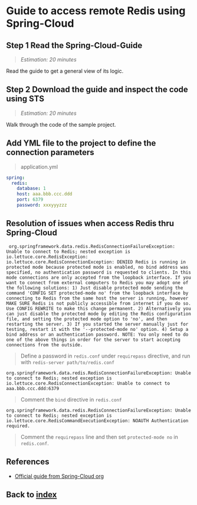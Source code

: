 # Guide to access remote Redis using Spring-Cloud
## Step 1 Read the Spring-Cloud-Guide
> _Estimation: 20 minutes_

Read the guide to get a general view of its logic.

## Step 2 Download the guide and inspect the code using STS
> _Estimation: 20 minutes_

Walk through the code of the sample project.

## Add YML file to the project to define the connection parameters
> application.yml
```yml
spring:
  redis:
    database: 1
    host: aaa.bbb.ccc.ddd
    port: 6379
    password: xxxyyyzzz
```

## Resolution of issues when access Redis thru Spring-Cloud
```shell
 org.springframework.data.redis.RedisConnectionFailureException: Unable to connect to Redis; nested exception is io.lettuce.core.RedisException: io.lettuce.core.RedisConnectionException: DENIED Redis is running in protected mode because protected mode is enabled, no bind address was specified, no authentication password is requested to clients. In this mode connections are only accepted from the loopback interface. If you want to connect from external computers to Redis you may adopt one of the following solutions: 1) Just disable protected mode sending the command 'CONFIG SET protected-mode no' from the loopback interface by connecting to Redis from the same host the server is running, however MAKE SURE Redis is not publicly accessible from internet if you do so. Use CONFIG REWRITE to make this change permanent. 2) Alternatively you can just disable the protected mode by editing the Redis configuration file, and setting the protected mode option to 'no', and then restarting the server. 3) If you started the server manually just for testing, restart it with the '--protected-mode no' option. 4) Setup a bind address or an authentication password. NOTE: You only need to do one of the above things in order for the server to start accepting connections from the outside.
```

> Define a password in `redis.conf` under `requirepass` directive, and run with `redis-server path/to/redis.conf`

```shell
org.springframework.data.redis.RedisConnectionFailureException: Unable to connect to Redis; nested exception is io.lettuce.core.RedisConnectionException: Unable to connect to aaa.bbb.ccc.ddd:6379
```

> Comment the `bind` directive in `redis.conf`

```shell
org.springframework.data.redis.RedisConnectionFailureException: Unable to connect to Redis; nested exception is io.lettuce.core.RedisCommandExecutionException: NOAUTH Authentication required.
```

> Comment the `requirepass` line and then set `protected-mode no` in `redis.conf`.

## References
- [Official guide from Spring-Cloud org](https://cloud.spring.io/)

## Back to [index](./index.md)
